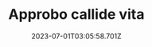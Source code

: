 ---
title: "Approbo callide vita"
date: 2023-07-01T03:05:58.701Z
permalink: "/approbo-callide-vita/"
---